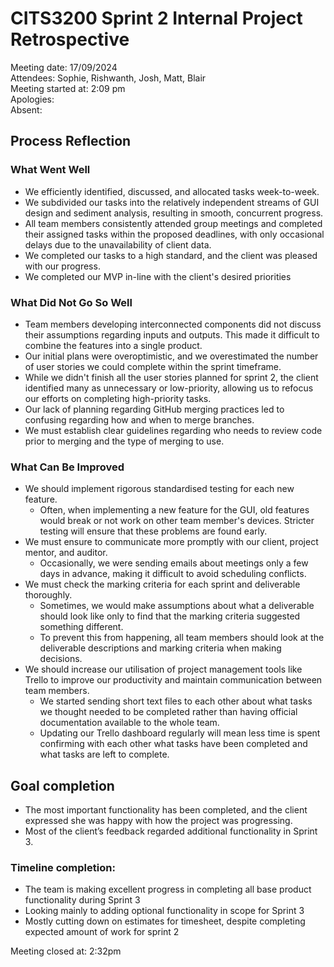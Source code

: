 # CITS3200 Sprint 2 Internal Project Retrospective

Meeting date: 17/09/2024    
Attendees: Sophie, Rishwanth, Josh, Matt, Blair    
Meeting started at: 2:09 pm    
Apologies:    
Absent: 

## Process Reflection

### What Went Well

* We efficiently identified, discussed, and allocated tasks week-to-week.  
* We subdivided our tasks into the relatively independent streams of GUI design and sediment analysis, resulting in smooth, concurrent progress.  
* All team members consistently attended group meetings and completed their assigned tasks within the proposed deadlines, with only occasional delays due to the unavailability of client data. 
* We completed our tasks to a high standard, and the client was pleased with our progress.  
* We completed our MVP in-line with the client's desired priorities 

### What Did Not Go So Well

* Team members developing interconnected components did not discuss their assumptions regarding inputs and outputs. This made it difficult to combine the features into a single product.  
* Our initial plans were overoptimistic, and we overestimated the number of user stories we could complete within the sprint timeframe.  
* While we didn't finish all the user stories planned for sprint 2, the client identified many as unnecessary or low-priority, allowing us to refocus our efforts on completing high-priority tasks.  
* Our lack of planning regarding GitHub merging practices led to confusing regarding how and when to merge branches.  
* We must establish clear guidelines regarding who needs to review code prior to merging and the type of merging to use.

### What Can Be Improved

* We should implement rigorous standardised testing for each new feature.   
  * Often, when implementing a new feature for the GUI, old features would break or not work on other team member's devices. Stricter testing will ensure that these problems are found early.  
* We must ensure to communicate more promptly with our client, project mentor, and auditor.  
  * Occasionally, we were sending emails about meetings only a few days in advance, making it difficult to avoid scheduling conflicts.  
* We must check the marking criteria for each sprint and deliverable thoroughly.  
  * Sometimes, we would make assumptions about what a deliverable should look like only to find that the marking criteria suggested something different.  
  * To prevent this from happening, all team members should look at the deliverable descriptions and marking criteria when making decisions.  
* We should increase our utilisation of project management tools like Trello to improve our productivity and maintain communication between team members.  
  * We started sending short text files to each other about what tasks we thought needed to be completed rather than having official documentation available to the whole team.  
  * Updating our Trello dashboard regularly will mean less time is spent confirming with each other what tasks have been completed and what tasks are left to complete.

## Goal completion

* The most important functionality has been completed, and the client expressed she was happy with how the project was progressing.  
* Most of the client’s feedback regarded additional functionality in Sprint 3\.

### Timeline completion:

* The team is making excellent progress in completing all base product functionality during Sprint 3  
* Looking mainly to adding optional functionality in scope for Sprint 3  
* Mostly cutting down on estimates for timesheet, despite completing expected amount of work for sprint 2

Meeting closed at: 2:32pm  
